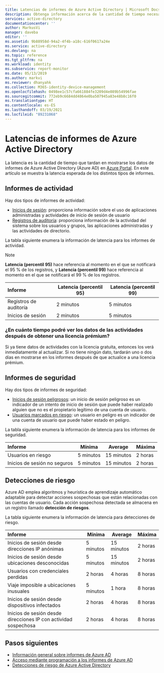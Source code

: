 ```yaml
---
title: Latencias de informes de Azure Active Directory | Microsoft Docs
description: Obtenga información acerca de la cantidad de tiempo necesaria para que los eventos de informes aparezcan en Azure Portal
services: active-directory
documentationcenter: ''
author: MarkusVi
manager: daveba
editor: ''
ms.assetid: 9b88958d-94a2-4f4b-a18c-616f0617a24e
ms.service: active-directory
ms.devlang: na
ms.topic: reference
ms.tgt_pltfrm: na
ms.workload: identity
ms.subservice: report-monitor
ms.date: 05/13/2019
ms.author: markvi
ms.reviewer: dhanyahk
ms.collection: M365-identity-device-management
ms.openlocfilehash: 0498ee1c57cfa661884fe3209d4e089b54996fae
ms.sourcegitcommit: 772eb9c6684dd4864e0ba507945a83e48b8c16f0
ms.translationtype: HT
ms.contentlocale: es-ES
ms.lasthandoff: 03/19/2021
ms.locfileid: "89231068"
---
```

# <a name="azure-active-directory-reporting-latencies"></a>Latencias de informes de Azure Active Directory

La latencia es la cantidad de tiempo que tardan en mostrarse los datos de informes de Azure Active Directory (Azure AD) en [Azure Portal](https://portal.azure.com). En este artículo se muestra la latencia esperada de los distintos tipos de informes. 

## <a name="activity-reports"></a>Informes de actividad

Hay dos tipos de informes de actividad:

- [Inicios de sesión](concept-sign-ins.md): proporciona información sobre el uso de aplicaciones administradas y actividades de inicio de sesión de usuario
- [Registros de auditoría](concept-audit-logs.md): proporciona información de la actividad del sistema sobre los usuarios y grupos, las aplicaciones administradas y las actividades de directorio.

La tabla siguiente enumera la información de latencia para los informes de actividad. 

> [!NOTE]
> **Latencia (percentil 95)** hace referencia al momento en el que se notificará el 95 % de los registros, y **Latencia (percentil 99)** hace referencia al momento en el que se notificará el 99 % de los registros. 
>

| Informe | Latencia (percentil 95) |Latencia (percentil 99)|
| :-- | --- | --- |
| Registros de auditoría | 2 minutos  | 5 minutos  |
| Inicios de sesión | 2 minutos  | 5 minutos |

### <a name="how-soon-can-i-see-activities-data-after-getting-a-premium-license"></a>¿En cuánto tiempo podré ver los datos de las actividades después de obtener una licencia prémium?

Si ya tiene datos de actividades con la licencia gratuita, entonces los verá inmediatamente al actualizar. Si no tiene ningún dato, tardarán uno o dos días en mostrarse en los informes después de que actualice a una licencia prémium.

## <a name="security-reports"></a>Informes de seguridad

Hay dos tipos de informes de seguridad:

- [Inicios de sesión peligrosos](../identity-protection/overview-identity-protection.md): un inicio de sesión peligroso es un indicador de un intento de inicio de sesión que puede haber realizado alguien que no es el propietario legítimo de una cuenta de usuario. 
- [Usuarios marcados en riesgo](../identity-protection/overview-identity-protection.md): un usuario en peligro es un indicador de una cuenta de usuario que puede haber estado en peligro. 

La tabla siguiente enumera la información de latencia para los informes de seguridad.

| Informe | Mínima | Average | Máxima |
| :-- | --- | --- | --- |
| Usuarios en riesgo          | 5 minutos   | 15 minutos  | 2 horas  |
| Inicios de sesión no seguros         | 5 minutos   | 15 minutos  | 2 horas  |

## <a name="risk-detections"></a>Detecciones de riesgo

Azure AD emplea algoritmos y heurística de aprendizaje automático adaptable para detectar acciones sospechosas que están relacionadas con las cuentas de usuario. Cada acción sospechosa detectada se almacena en un registro llamado **detección de riesgos**.

La tabla siguiente enumera la información de latencia para detecciones de riesgo.

| Informe | Mínima | Average | Máxima |
| :-- | --- | --- | --- |
| Inicios de sesión desde direcciones IP anónimas |5 minutos |15 minutos |2 horas |
| Inicios de sesión desde ubicaciones desconocidas |5 minutos |15 minutos |2 horas |
| Usuarios con credenciales perdidas |2 horas |4 horas |8 horas |
| Viaje imposible a ubicaciones inusuales |5 minutos |1 hora |8 horas  |
| Inicios de sesión desde dispositivos infectados |2 horas |4 horas |8 horas  |
| Inicios de sesión desde direcciones IP con actividad sospechosa |2 horas |4 horas |8 horas  |


## <a name="next-steps"></a>Pasos siguientes

* [Información general sobre informes de Azure AD](overview-reports.md)
* [Acceso mediante programación a los informes de Azure AD](concept-reporting-api.md)
* [Detecciones de riesgo de Azure Active Directory](../identity-protection/overview-identity-protection.md)